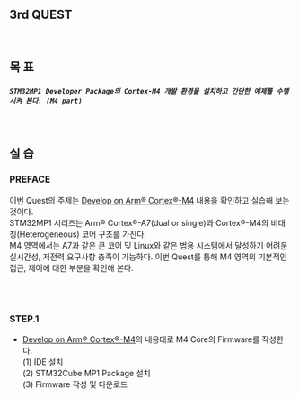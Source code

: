 
## 3rd QUEST
<br/>

## 목 표
##### `STM32MP1 Developer Package의 Cortex-M4 개발 환경을 설치하고 간단한 예제를 수행시켜 본다. (M4 part)`
<br/>

## 실 습
### PREFACE
  이번 Quest의 주제는 [Develop on Arm® Cortex®-M4](https://wiki.st.com/stm32mpu/wiki/Getting_started/STM32MP1_boards/STM32MP157C-DK2/Develop_on_Arm%C2%AE_Cortex%C2%AE-M4) 내용을 확인하고 실습해 보는 것이다.<br/>
  STM32MP1 시리즈는 Arm® Cortex®-A7(dual or single)과 Cortex®-M4의 비대칭(Heterogeneous) 코어 구조를 가진다.<br/>
  M4 영역에서는 A7과 같은 큰 코어 및 Linux와 같은 범용 시스템에서 달성하기 어려운 실시간성, 저전력 요구사항 충족이 가능하다.
  이번 Quest를 통해 M4 영역의 기본적인 접근, 제어에 대한 부분을 확인해 본다.

<br/><br/>
### STEP.1
+ [Develop on Arm® Cortex®-M4](https://wiki.st.com/stm32mpu/wiki/Getting_started/STM32MP1_boards/STM32MP157C-DK2/Develop_on_Arm%C2%AE_Cortex%C2%AE-M4)의 내용대로 M4 Core의 Firmware를 작성한다.<br/>
  (1) IDE 설치<br/>
  (2) STM32Cube MP1 Package 설치<br/>
  (3) Firmware 작성 및 다운로드<br/>
